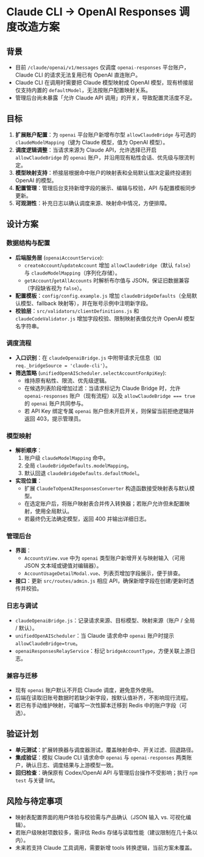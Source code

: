 Claude CLI → OpenAI Responses 调度改造方案
===========================================

背景
----
- 目前 `/claude/openai/v1/messages` 仅调度 `openai-responses` 平台账户，Claude CLI 的请求无法复用已有 OpenAI 直连账户。
- Claude CLI 在调用时需要把 Claude 模型映射成 OpenAI 模型，现有桥接层仅支持内置的 `defaultModel`，无法按账户配置映射关系。
- 管理后台尚未暴露「允许 Claude API 调用」的开关，导致配置灵活度不足。

目标
----
1. **扩展账户配置**：为 `openai` 平台账户新增布尔型 `allowClaudeBridge` 与可选的 `claudeModelMapping`（键为 Claude 模型，值为 OpenAI 模型）。
2. **调度逻辑调整**：当请求来源为 Claude API，允许选择已开启 `allowClaudeBridge` 的 `openai` 账户，并沿用现有粘性会话、优先级与限流判定。
3. **模型映射支持**：桥接层根据命中账户的映射表和全局默认值决定最终投递到 OpenAI 的模型。
4. **配置管理**：管理后台支持新增字段的展示、编辑与校验，API 与配置模板同步更新。
5. **可观测性**：补充日志以确认调度来源、映射命中情况，方便排障。

设计方案
------

### 数据结构与配置
- **后端服务层** (`openaiAccountService`):
  - `createAccount`/`updateAccount` 增加 `allowClaudeBridge`（默认 `false`）与 `claudeModelMapping`（序列化存储）。
  - `getAccount`/`getAllAccounts` 时解析布尔值与 JSON，保证旧数据兼容（字段缺省视为 `false`）。
- **配置模板**：`config/config.example.js` 增加 `claudeBridgeDefaults`（全局默认模型、fallback 映射等），并在账号示例中注明新字段。
- **校验层**：`src/validators/clientDefinitions.js` 和 `claudeCodeValidator.js` 增加字段校验、限制映射表值仅允许 OpenAI 模型名字符串。

### 调度流程
- **入口识别**：在 `claudeOpenaiBridge.js` 中附带请求元信息（如 `req._bridgeSource = 'claude-cli'`）。
- **筛选策略** (`unifiedOpenAIScheduler.selectAccountForApiKey`):
  - 维持原有粘性、限流、优先级逻辑。
  - 在候选列表阶段增加过滤：当请求标记为 Claude Bridge 时，允许 `openai-responses` 账户（现有流程）以及 `allowClaudeBridge === true` 的 `openai` 账户共同参与。
  - 若 API Key 绑定专属 `openai` 账户但未开启开关，则保留当前拒绝逻辑并返回 403，提示管理员。

### 模型映射
- **解析顺序**：
  1. 账户级 `claudeModelMapping` 命中。
  2. 全局 `claudeBridgeDefaults.modelMapping`。
  3. 默认回退 `claudeBridgeDefaults.defaultModel`。
- **实现位置**：
  - 扩展 `ClaudeToOpenAIResponsesConverter` 构造函数接受映射表与默认模型。
  - 在选定账户后，将账户映射表合并传入转换器；若账户允许但未配置映射，使用全局默认。
  - 若最终仍无法确定模型，返回 400 并输出详细日志。

### 管理后台
- **界面**：
  - `AccountsView.vue` 中为 `openai` 类型账户新增开关与映射输入（可用 JSON 文本域或键值对编辑器）。
  - `AccountUsageDetailModal.vue`、列表页增加字段展示，便于排查。
- **接口**：更新 `src/routes/admin.js` 相应 API，确保新增字段在创建/更新时透传并校验。

### 日志与调试
- `claudeOpenaiBridge.js`：记录请求来源、目标模型、映射来源（账户 / 全局 / 默认）。
- `unifiedOpenAIScheduler`：当 Claude 请求命中 `openai` 账户时提示 `allowClaudeBridge=true`。
- `openaiResponsesRelayService`：标记 `bridgeAccountType`，方便关联上游日志。

### 兼容与迁移
- 现有 `openai` 账户默认不开启 Claude 调度，避免意外使用。
- 后端在读取旧账号数据时若缺少新字段，按默认值补齐，不影响现行流程。
- 若已有手动维护映射，可编写一次性脚本迁移到 Redis 中的账户字段（可选）。

验证计划
------
- **单元测试**：扩展转换器与调度器测试，覆盖映射命中、开关过滤、回退路径。
- **集成验证**：模拟 Claude CLI 请求命中 `openai` 与 `openai-responses` 两类账户，确认日志、调度结果与上游模型一致。
- **回归检查**：确保原有 Codex/OpenAI API 与管理后台操作不受影响；执行 `npm test` 与关键 lint。

风险与待定事项
-----------
- 映射表配置界面的用户体验与校验需与产品确认（JSON 输入 vs. 可视化编辑）。
- 若账户级映射项数较多，需评估 Redis 存储与读取性能（建议限制在几十条以内）。
- 未来若支持 Claude 工具调用，需要新增 tools 转换逻辑，当前方案未覆盖。
